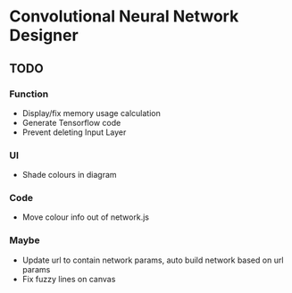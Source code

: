 #  Convolutional Neural Network Designer

## TODO

### Function
* Display/fix memory usage calculation
* Generate Tensorflow code
* Prevent deleting Input Layer

### UI
* Shade colours in diagram

### Code
* Move colour info out of network.js

### Maybe
* Update url to contain network params, auto build network based on url params
* Fix fuzzy lines on canvas
